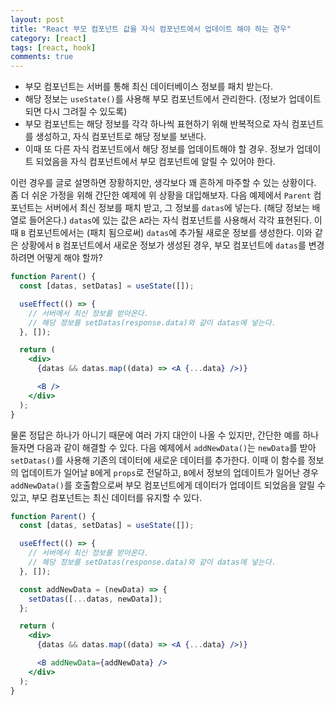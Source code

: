 ```yaml
---
layout: post
title: "React 부모 컴포넌트 값을 자식 컴포넌트에서 업데이트 해야 하는 경우"
category: [react]
tags: [react, hook]
comments: true
---
```


- 부모 컴포넌트는 서버를 통해 최신 데이터베이스 정보를 패치 받는다.
- 해당 정보는 `useState()`를 사용해 부모 컴포넌트에서 관리한다. (정보가 업데이트되면 다시 그려질 수 있도록)
- 부모 컴포넌트는 해당 정보를 각각 하나씩 표현하기 위해 반복적으로 자식 컴포넌트를 생성하고, 자식 컴포넌트로 해당 정보를 보낸다.
- 이때 또 다른 자식 컴포넌트에서 해당 정보를 업데이트해야 할 경우. 정보가 업데이트 되었음을 자식 컴포넌트에서 부모 컴포넌트에 알릴 수 있어야 한다.

이런 경우를 글로 설명하면 장황하지만, 생각보다 꽤 흔하게 마주할 수 있는 상황이다. 좀 더 쉬운 가정을 위해 간단한 예제에 위 상황을 대입해보자. 다음 예제에서 `Parent` 컴포넌트는 서버에서 최신 정보를 패치 받고, 그 정보를 `datas`에 넣는다. (해당 정보는 배열로 들어온다.) `datas`에 있는 값은 `A`라는 자식 컴포넌트를 사용해서 각각 표현된다. 이때 `B` 컴포넌트에서는 (패치 됨으로써) `datas`에 추가될 새로운 정보를 생성한다. 이와 같은 상황에서 `B` 컴포넌트에서 새로운 정보가 생성된 경우, 부모 컴포넌트에 `datas`를 변경하려면 어떻게 해야 할까?

```jsx
function Parent() {
  const [datas, setDatas] = useState([]);

  useEffect(() => {
    // 서버에서 최신 정보를 받아온다.
    // 해당 정보를 setDatas(response.data)와 같이 datas에 넣는다.
  }, []);

  return (
    <div>
      {datas && datas.map((data) => <A {...data} />)}

      <B />
    </div>
  );
}
```

물론 정답은 하나가 아니기 때문에 여러 가지 대안이 나올 수 있지만, 간단한 예를 하나 들자면 다음과 같이 해결할 수 있다. 다음 예제에서 `addNewData()`는 `newData`를 받아 `setDatas()`를 사용해 기존의 데이터에 새로운 데이터를 추가한다. 이때 이 함수를 정보의 업데이트가 일어날 `B`에게 `props`로 전달하고, `B`에서 정보의 업데이트가 일어난 경우 `addNewData()`를 호출함으로써 부모 컴포넌트에게 데이터가 업데이트 되었음을 알릴 수 있고, 부모 컴포넌트는 최신 데이터를 유지할 수 있다.

```jsx
function Parent() {
  const [datas, setDatas] = useState([]);

  useEffect(() => {
    // 서버에서 최신 정보를 받아온다.
    // 해당 정보를 setDatas(response.data)와 같이 datas에 넣는다.
  }, []);

  const addNewData = (newData) => {
    setDatas([...datas, newData]);
  };

  return (
    <div>
      {datas && datas.map((data) => <A {...data} />)}

      <B addNewData={addNewData} />
    </div>
  );
}
```
